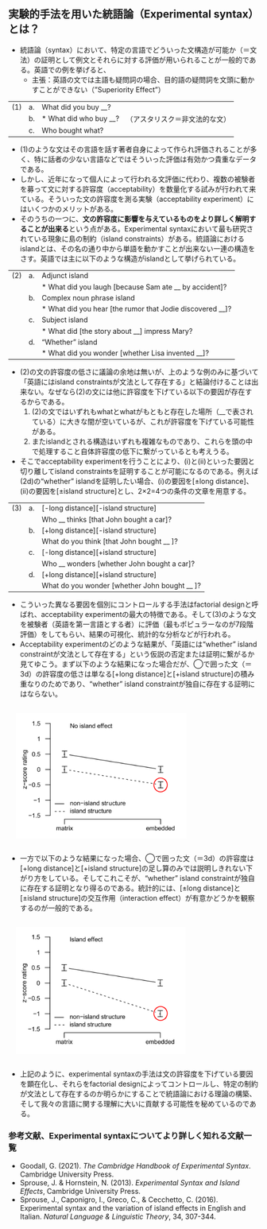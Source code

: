 ## 実験的手法を用いた統語論（Experimental syntax）とは？
* 統語論（syntax）において、特定の言語でどういった文構造が可能か（＝文法）の証明として例文とそれらに対する評価が用いられることが一般的である。英語での例を挙げると、
  * 主張：英語の文では主語も疑問詞の場合、目的語の疑問詞を文頭に動かすことができない（”Superiority Effect”）

|   |   |   |   |
|---|---|---|---|
| (1) | a. | What did  you  buy __? |                                | 
|     | b. | \* What did  who  buy __? | （アスタリスク＝非文法的な文） |   
|     | c. | Who bought what?           |                                |   

* (1)のような文はその言語を話す著者自身によって作られ評価されることが多く、特に話者の少ない言語などではそういった評価は有効かつ貴重なデータである。
* しかし、近年になって個人によって行われる文評価に代わり、複数の被験者を募って文に対する許容度（acceptability）を数量化する試みが行われて来ている。そういった文の許容度を測る実験（acceptability experiment）にはいくつかのメリットがある。
* そのうちの一つに、**文の許容度に影響を与えているものをより詳しく解明することが出来る**という点がある。Experimental syntaxにおいて最も研究されている現象に島の制約（island constraints）がある。統語論におけるislandとは、その名の通り中から単語を動かすことが出来ない一連の構造をさす。英語では主に以下のような構造がislandとして挙げられている。

|   |   |   |   
|---|---|---|
| (2) | a. | Adjunct island |                                
|     |  | \* What did you laugh \[because Sam ate __ by accident\]? |   
|     | b. | Complex noun phrase island |
|     |  | \* What did you hear \[the rumor that Jodie discovered __\]? | 
|     | c. | Subject island |
|     |  | \* What did \[the story about __\] impress Mary? | 
|     | d. | “Whether” island |
|     |  | \* What did you wonder \[whether Lisa invented __\]? | 

* (2)の文の許容度の低さに議論の余地は無いが、上のような例のみに基づいて「英語にはisland constraintsが文法として存在する」と結論付けることは出来ない。なぜなら(2)の文には他に許容度を下げている以下の要因が存在するからである。
  1. (2)の文ではいずれもwhatとwhatがもともと存在した場所（__で表されている）に大きな間が空いているが、これが許容度を下げている可能性がある。
  2. またislandとされる構造はいずれも複雑なものであり、これらを頭の中で処理すること自体許容度の低下に繋がっているとも考えうる。
* そこでacceptability experimentを行うことにより、(i)と(ii)といった要因と切り離してisland constraintsを証明することが可能になるのである。例えば(2d)の“whether” islandを証明したい場合、(i)の要因を\[±long distance\]、(ii)の要因を\[±island structure\]とし、2×2=4つの条件の文章を用意する。

|   |   |   |   
|---|---|---|
| (3) | a. | \[-long distance\]\[-island structure\] |                                
|     |  | Who __ thinks \[that John bought a car\]? |   
|     | b. | \[+long distance\]\[-island structure\] |
|     |  | What do you think \[that John bought __ \]? | 
|     | c. | \[-long distance\]\[+island structure\] |
|     |  | Who __ wonders \[whether John bought a car\]? | 
|     | d. | \[+long distance\]\[+island structure\] |
|     |  | What do you wonder \[whether John bought __ \]? | 

* こういった異なる要因を個別にコントロールする手法はfactorial designと呼ばれ、acceptability experimentの最大の特徴である。そして(3)のような文を被験者（英語を第一言語とする者）に評価（最もポピュラーなのが7段階評価）をしてもらい、結果の可視化、統計的な分析などが行われる。
* Acceptability experimentのどのような結果が、「英語には“whether” island constraintが文法として存在する」という仮説の否定または証明に繋がるか見てゆこう。まず以下のような結果になった場合だが、◯で囲った文（＝3d）の許容度の低さは単なる\[+long distance\]と\[+island structure\]の積み重なりのためであり、“whether” island constraintが独自に存在する証明にはならない。

<img align="left" src="noisland.png" hspace="15" vspace="15"/>

<br clear="left"/>

* 一方で以下のような結果になった場合、◯で囲った文（＝3d）の許容度は[+long distance]と[+island structure]の足し算のみでは説明しきれない下がり方をしている。そしてこれこそが、“whether” island constraintが独自に存在する証明となり得るのである。統計的には、[±long distance]と[±island structure]の交互作用（interaction effect）が有意かどうかを観察するのが一般的である。

<img align="left" src="island.png" hspace="15" vspace="15"/>

<br clear="left"/>

* 上記のように、experimental syntaxの手法は文の許容度を下げている要因を顕在化し、それらをfactorial designによってコントロールし、特定の制約が文法として存在するのか明らかにすることで統語論における理論の構築、そして我々の言語に関する理解に大いに貢献する可能性を秘めているのである。

### 参考文献、Experimental syntaxについてより詳しく知れる文献一覧
* Goodall, G. (2021). *The Cambridge Handbook of Experimental Syntax*. Cambridge University Press.
* Sprouse, J. & Hornstein, N. (2013). *Experimental Syntax and Island Effects*, Cambridge University Press.
* Sprouse, J., Caponigro, I., Greco, C., & Cecchetto, C. (2016). Experimental syntax and the variation of island effects in English and Italian. *Natural Language & Linguistic Theory*, 34, 307-344.


